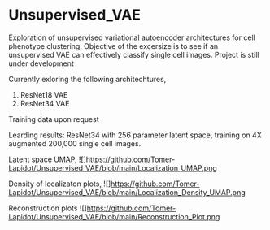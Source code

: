 # Unsupervised_VAE
Exploration of unsupervised variational autoencoder architectures for cell phenotype clustering.
Objective of the excersize is to see if an unsupervised VAE can effectively classify single cell images.
Project is still under development

Currently exloring the following architechtures,
1. ResNet18 VAE
2. ResNet34 VAE

Training data upon request

Learding results:
ResNet34 with 256 parameter latent space, training on 4X augmented 200,000 single cell images.

Latent space UMAP,
![]https://github.com/Tomer-Lapidot/Unsupervised_VAE/blob/main/Localization_UMAP.png

Density of localizaton plots,
![]https://github.com/Tomer-Lapidot/Unsupervised_VAE/blob/main/Localization_Density_UMAP.png

Reconstruction plots
![]https://github.com/Tomer-Lapidot/Unsupervised_VAE/blob/main/Reconstruction_Plot.png
